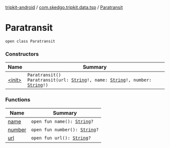 [tripkit-android](../../index.md) / [com.skedgo.tripkit.data.tsp](../index.md) / [Paratransit](./index.md)

# Paratransit

`open class Paratransit`

### Constructors

| Name | Summary |
|---|---|
| [&lt;init&gt;](-init-.md) | `Paratransit()`<br>`Paratransit(url: `[`String`](https://kotlinlang.org/api/latest/jvm/stdlib/kotlin/-string/index.html)`!, name: `[`String`](https://kotlinlang.org/api/latest/jvm/stdlib/kotlin/-string/index.html)`!, number: `[`String`](https://kotlinlang.org/api/latest/jvm/stdlib/kotlin/-string/index.html)`!)` |

### Functions

| Name | Summary |
|---|---|
| [name](name.md) | `open fun name(): `[`String`](https://kotlinlang.org/api/latest/jvm/stdlib/kotlin/-string/index.html)`?` |
| [number](number.md) | `open fun number(): `[`String`](https://kotlinlang.org/api/latest/jvm/stdlib/kotlin/-string/index.html)`?` |
| [url](url.md) | `open fun url(): `[`String`](https://kotlinlang.org/api/latest/jvm/stdlib/kotlin/-string/index.html)`?` |
